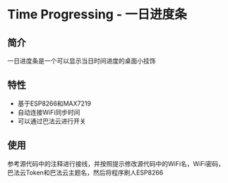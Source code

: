 # Time Progressing - 一日进度条

## 简介

一日进度条是一个可以显示当日时间进度的桌面小挂饰

## 特性

- 基于ESP8266和MAX7219
- 自动连接WiFi同步时间
- 可以通过巴法云进行开关

## 使用

参考源代码中的注释进行接线，并按照提示修改源代码中的WiFi名，WiFi密码，巴法云Token和巴法云主题名，然后将程序刷人ESP8266
